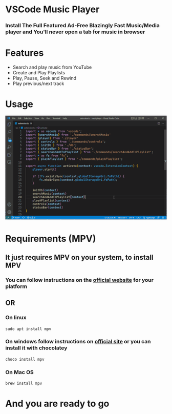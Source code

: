 # VSCode Music Player

### Install The Full Featured Ad-Free Blazingly Fast Music/Media player and **You'll never open a tab for music in browser**

# Features
- Search and play music from YouTube
- Create and Play Playlists
- Play, Pause, Seek and Rewind
- Play previous/next track

# Usage
![Search Music](./media/Search%20Music.gif)

# **Requirements** (MPV)
## It just requires **MPV** on your system, to install MPV

### You can follow instructions on the [official website](https://mpv.io/installation/) for your platform

## OR

### On linux
```
sudo apt install mpv
```

### On windows follow instructions on [official site](https://mpv.io/installation/) or you can install it with **chocolatey**
```
choco install mpv
```

### On Mac OS
```
brew install mpv
```

# And you are ready to go